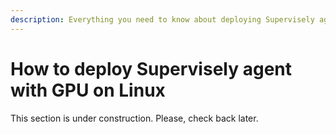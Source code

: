 ```yaml
---
description: Everything you need to know about deploying Supervisely agent on Linux
---
```


<!-- ![Poster](https://github.com/supervisely/developer-portal/assets/48913536/65111fd2-e58b-4a8e-86be-12bab6709b68) -->

# How to deploy Supervisely agent with GPU on Linux

This section is under construction. Please, check back later.